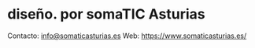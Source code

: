 # diseño. por somaTIC Asturias
Contacto: info@somaticasturias.es
Web: https://www.somaticasturias.es/
